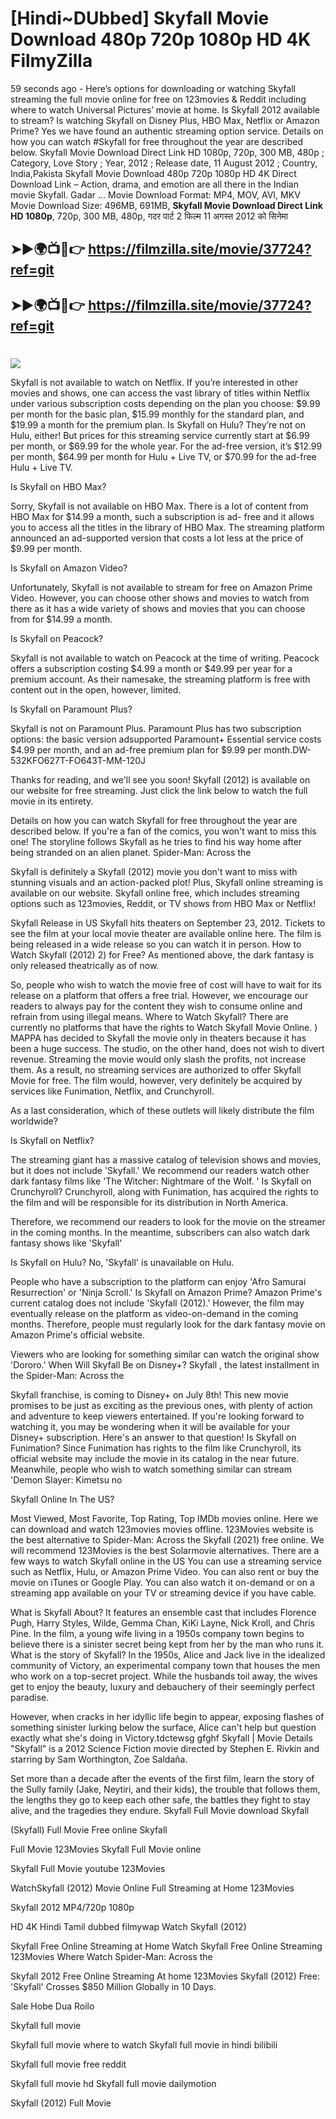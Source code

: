 # [Hindi~DUbbed] Skyfall Movie Download 480p 720p 1080p HD 4K FilmyZilla


59 seconds ago - Here’s options for downloading or watching Skyfall streaming the full movie online for free on 123movies & Reddit including where to watch Universal Pictures’ movie at home. Is Skyfall 2012 available to stream? Is watching Skyfall on Disney Plus, HBO Max, Netflix or Amazon Prime? Yes we have found an authentic streaming option service. Details on how you can watch #Skyfall for free throughout the year are described below. Skyfall Movie Download Direct Link HD 1080p, 720p, 300 MB, 480p ; Category, Love Story ; Year, 2012 ; Release date, 11 August 2012 ; Country, India,Pakista Skyfall Movie Download 480p 720p 1080p HD 4K Direct Download Link – Action, drama, and emotion are all there in the Indian movie Skyfall. Gadar ...
Movie Download Format: MP4, MOV, AVI, MKV
Movie Download Size: 496MB, 691MB, **Skyfall Movie Download Direct Link HD 1080p**, 720p, 300 MB, 480p, गदर पार्ट 2 फिल्म 11 अगस्त 2012 को सिनेमा

## ➤►🌍📺📱👉   https://filmzilla.site/movie/37724?ref=git

## ➤►🌍📺📱👉   https://filmzilla.site/movie/37724?ref=git

#

<img src="https://image.tmdb.org/t/p/w780//mgcbG1w3lgj9lajGBXVUjLQti8P.jpg" />

Skyfall is not available to watch on Netflix. If you’re interested in other movies and shows, one can access the vast library of titles within Netflix under various subscription costs depending on the plan you choose: $9.99 per month for the basic plan, $15.99 monthly for the standard plan, and $19.99 a month for the premium plan. Is Skyfall on Hulu? They’re not on Hulu, either! But prices for this streaming service currently start at $6.99 per month, or $69.99 for the whole year. For the ad-free version, it’s $12.99 per month, $64.99 per month for Hulu + Live TV, or $70.99 for the ad-free Hulu + Live TV.

Is Skyfall on HBO Max?

Sorry, Skyfall is not available on HBO Max. There is a lot of content from HBO Max for $14.99 a month, such a subscription is ad- free and it allows you to access all the titles in the library of HBO Max. The streaming platform announced an ad-supported version that costs a lot less at the price of $9.99 per month.

Is Skyfall on Amazon Video?

Unfortunately, Skyfall is not available to stream for free on Amazon Prime Video. However, you can choose other shows and movies to watch from there as it has a wide variety of shows and movies that you can choose from for $14.99 a month.

Is Skyfall on Peacock?

Skyfall is not available to watch on Peacock at the time of writing. Peacock offers a subscription costing $4.99 a month or $49.99 per year for a premium account. As their namesake, the streaming platform is free with content out in the open, however, limited.

Is Skyfall on Paramount Plus?

Skyfall is not on Paramount Plus. Paramount Plus has two subscription options: the basic version adsupported Paramount+ Essential service costs $4.99 per month, and an ad-free premium plan for $9.99 per month.DW-532KFO627T-FO643T-MM-120J

Thanks for reading, and we'll see you soon! Skyfall (2012) is available on our website for free streaming. Just click the link below to watch the full movie in its entirety.

Details on how you can watch Skyfall for free throughout the year are described below. If you're a fan of the comics, you won't want to miss this one! The storyline follows Skyfall as he tries to find his way home after being stranded on an alien planet. Spider-Man: Across the

Skyfall is definitely a Skyfall (2012) movie you don't want to miss with stunning visuals and an action-packed plot! Plus, Skyfall online streaming is available on our website. Skyfall online free, which includes streaming options such as 123movies, Reddit, or TV shows from HBO Max or Netflix!

Skyfall Release in US Skyfall hits theaters on September 23, 2012. Tickets to see the film at your local movie theater are available online here. The film is being released in a wide release so you can watch it in person. How to Watch Skyfall (2012) 2) for Free? As mentioned above, the dark fantasy is only released theatrically as of now.

So, people who wish to watch the movie free of cost will have to wait for its release on a platform that offers a free trial. However, we encourage our readers to always pay for the content they wish to consume online and refrain from using illegal means. Where to Watch Skyfall? There are currently no platforms that have the rights to Watch Skyfall Movie Online. ) MAPPA has decided to Skyfall the movie only in theaters because it has been a huge success. The studio, on the other hand, does not wish to divert revenue. Streaming the movie would only slash the profits, not increase them. As a result, no streaming services are authorized to offer Skyfall Movie for free. The film would, however, very definitely be acquired by services like Funimation, Netflix, and Crunchyroll.

As a last consideration, which of these outlets will likely distribute the film worldwide?

Is Skyfall on Netflix?

The streaming giant has a massive catalog of television shows and movies, but it does not include 'Skyfall.' We recommend our readers watch other dark fantasy films like 'The Witcher: Nightmare of the Wolf. ' Is Skyfall on Crunchyroll? Crunchyroll, along with Funimation, has acquired the rights to the film and will be responsible for its distribution in North America.

Therefore, we recommend our readers to look for the movie on the streamer in the coming months. In the meantime, subscribers can also watch dark fantasy shows like 'Skyfall'

Is Skyfall on Hulu? No, 'Skyfall' is unavailable on Hulu.

People who have a subscription to the platform can enjoy 'Afro Samurai Resurrection' or 'Ninja Scroll.' Is Skyfall on Amazon Prime? Amazon Prime's current catalog does not include 'Skyfall (2012).' However, the film may eventually release on the platform as video-on-demand in the coming months. Therefore, people must regularly look for the dark fantasy movie on Amazon Prime's official website.

Viewers who are looking for something similar can watch the original show 'Dororo.' When Will Skyfall Be on Disney+? Skyfall , the latest installment in the Spider-Man: Across the

Skyfall franchise, is coming to Disney+ on July 8th! This new movie promises to be just as exciting as the previous ones, with plenty of action and adventure to keep viewers entertained. If you're looking forward to watching it, you may be wondering when it will be available for your Disney+ subscription. Here's an answer to that question! Is Skyfall on Funimation? Since Funimation has rights to the film like Crunchyroll, its official website may include the movie in its catalog in the near future. Meanwhile, people who wish to watch something similar can stream 'Demon Slayer: Kimetsu no

Skyfall Online In The US?

Most Viewed, Most Favorite, Top Rating, Top IMDb movies online. Here we can download and watch 123movies movies offline. 123Movies website is the best alternative to Spider-Man: Across the Skyfall (2021) free online. We will recommend 123Movies is the best Solarmovie alternatives. There are a few ways to watch Skyfall online in the US You can use a streaming service such as Netflix, Hulu, or Amazon Prime Video. You can also rent or buy the movie on iTunes or Google Play. You can also watch it on-demand or on a streaming app available on your TV or streaming device if you have cable.

What is Skyfall About? It features an ensemble cast that includes Florence Pugh, Harry Styles, Wilde, Gemma Chan, KiKi Layne, Nick Kroll, and Chris Pine. In the film, a young wife living in a 1950s company town begins to believe there is a sinister secret being kept from her by the man who runs it. What is the story of Skyfall? In the 1950s, Alice and Jack live in the idealized community of Victory, an experimental company town that houses the men who work on a top-secret project. While the husbands toil away, the wives get to enjoy the beauty, luxury and debauchery of their seemingly perfect paradise.

However, when cracks in her idyllic life begin to appear, exposing flashes of something sinister lurking below the surface, Alice can't help but question exactly what she's doing in Victory.tdctewsg gfghf Skyfall | Movie Details "Skyfall" is a 2012 Science Fiction movie directed by Stephen E. Rivkin and starring by Sam Worthington, Zoe Saldaña.

Set more than a decade after the events of the first film, learn the story of the Sully family (Jake, Neytiri, and their kids), the trouble that follows them, the lengths they go to keep each other safe, the battles they fight to stay alive, and the tragedies they endure. Skyfall Full Movie download Skyfall

(Skyfall) Full Movie Free online Skyfall

Full Movie 123Movies Skyfall Full Movie online

Skyfall Full Movie youtube 123Movies

WatchSkyfall (2012) Movie Online Full Streaming at Home 123Movies

Skyfall 2012 MP4/720p 1080p

HD 4K Hindi Tamil dubbed filmywap Watch Skyfall (2012)

Skyfall Free Online Streaming at Home Watch Skyfall Free Online Streaming 123Movies Where Watch Spider-Man: Across the

Skyfall 2012 Free Online Streaming At home 123Movies Skyfall (2012) Free: 'Skyfall' Crosses $850 Million Globally in 10 Days.

Sale Hobe Dua Roilo

Skyfall full movie

Skyfall full movie where to watch Skyfall full movie in hindi bilibili

Skyfall full movie free reddit

Skyfall full movie hd Skyfall full movie dailymotion

Skyfall (2012) Full Movie